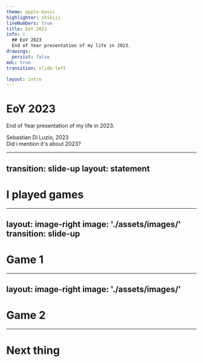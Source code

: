 ```yaml
---
theme: apple-basic
highlighter: shikiji
lineNumbers: true
title: EoY 2023
info: |
  ## EoY 2023
  End of Year presentation of my life in 2023.
drawings:
  persist: false
mdc: true
transition: slide-left

layout: intro
---
```


# EoY 2023

End of Year presentation of my life in 2023.

<div class="absolute bottom-10">
  <span class="font-700">
    Sebastian Di Luzio, 2023
  </span>
</div>

<div class="absolute bottom-10 right-10">
  <span class="font-700 text-3">
    Did i mention it's about 2023?
  </span>
</div>

---
transition: slide-up
layout: statement
---

# I played games

---
layout: image-right
image: './assets/images/'
transition: slide-up
---

# Game 1

---
layout: image-right
image: './assets/images/'
---

# Game 2

---

# Next thing